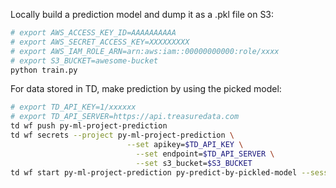 Locally build a prediction model and dump it as a .pkl file on S3:

```sh
# export AWS_ACCESS_KEY_ID=AAAAAAAAAA
# export AWS_SECRET_ACCESS_KEY=XXXXXXXXX
# export AWS_IAM_ROLE_ARN=arn:aws:iam::00000000000:role/xxxx
# export S3_BUCKET=awesome-bucket
python train.py  
```

For data stored in TD, make prediction by using the picked model:

```sh
# export TD_API_KEY=1/xxxxxx
# export TD_API_SERVER=https://api.treasuredata.com
td wf push py-ml-project-prediction
td wf secrets --project py-ml-project-prediction \
						  --set apikey=$TD_API_KEY \
							--set endpoint=$TD_API_SERVER \
							--set s3_bucket=$S3_BUCKET 
td wf start py-ml-project-prediction py-predict-by-pickled-model --session now
```
